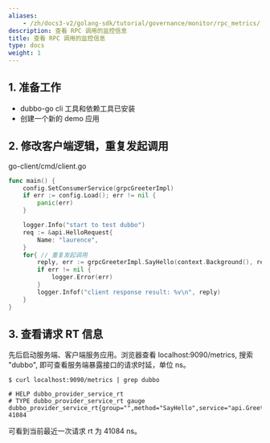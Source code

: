 ```yaml
---
aliases:
    - /zh/docs3-v2/golang-sdk/tutorial/governance/monitor/rpc_metrics/
description: 查看 RPC 调用的监控信息
title: 查看 RPC 调用的监控信息
type: docs
weight: 1
---
```




## 1. 准备工作

- dubbo-go cli 工具和依赖工具已安装
- 创建一个新的 demo 应用

## 2. 修改客户端逻辑，重复发起调用

go-client/cmd/client.go

```go
func main() {
	config.SetConsumerService(grpcGreeterImpl)
	if err := config.Load(); err != nil {
		panic(err)
	}

	logger.Info("start to test dubbo")
	req := &api.HelloRequest{
		Name: "laurence",
	}
	for{ // 重复发起调用
		reply, err := grpcGreeterImpl.SayHello(context.Background(), req)
		if err != nil {
			logger.Error(err)
		}
		logger.Infof("client response result: %v\n", reply)
	}
}
```

## 3. 查看请求 RT 信息

先后启动服务端、客户端服务应用。浏览器查看 localhost:9090/metrics, 搜索 "dubbo", 即可查看服务端暴露接口的请求时延，单位 ns。

```
$ curl localhost:9090/metrics | grep dubbo

# HELP dubbo_provider_service_rt 
# TYPE dubbo_provider_service_rt gauge
dubbo_provider_service_rt{group="",method="SayHello",service="api.Greeter",timeout="",version="3.0.0"} 41084
```

可看到当前最近一次请求 rt 为 41084 ns。